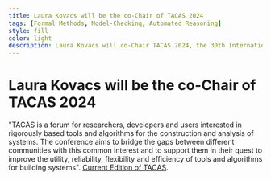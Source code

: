 ```yaml
---
title: Laura Kovacs will be the co-Chair of TACAS 2024
tags: [Formal Methods, Model-Checking, Automated Reasoning]  
style: fill
color: light
description: Laura Kovacs will co-Chair TACAS 2024, the 30th International Conference on Tools and Algorithms for the Construction and Analysis of Systems
---
```


# Laura Kovacs will be the co-Chair of TACAS 2024

"TACAS is a forum for researchers, developers and users interested in rigorously based tools and algorithms for the construction and analysis of systems. The conference aims to bridge the gaps between different communities with this common interest and to support them in their quest to improve the utility, reliability, flexibility and efficiency of tools and algorithms for building systems".
[Current Edition of TACAS](https://etaps.org/2023/tacas). 

